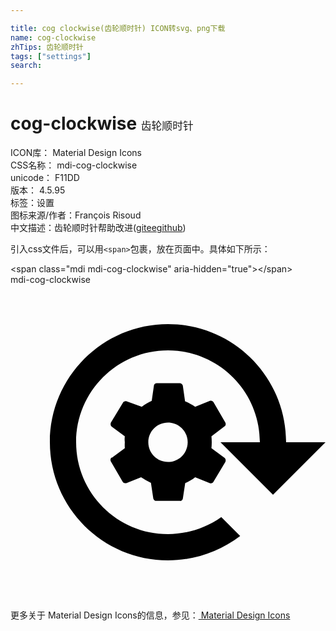 ```yaml
---

title: cog clockwise(齿轮顺时针) ICON转svg、png下载
name: cog-clockwise
zhTips: 齿轮顺时针
tags: ["settings"]
search: 

---
```


# cog-clockwise  <small style="font-size: 60%;font-weight: 100">齿轮顺时针</small>


<div class="detail-page">
<p>
<span>
ICON库：
<span class="badge-secondary badge">Material Design Icons</span> 
</span>
<br/>
<span>
CSS名称：
<span class="badge-secondary badge">mdi-cog-clockwise</span> 
</span>
<br/>
<span>
unicode：
<span class="badge-secondary badge">F11DD</span> 
<copy-btn content='F11DD' btn-title=""></copy-btn>
<copy-btn :content='String.fromCodePoint(parseInt("F11DD", 16))' btn-title="复制U"></copy-btn>
</span>
<br/>
<span>
版本：
<span class="badge-secondary badge">4.5.95</span> 
</span><br/><span>标签：<span class="badge-light badge"><router-link to="/tags/settings.html">设置</router-link></span></span>
<br/>
<span>图标来源/作者：<span class="badge-light badge">François Risoud</span></span> 
<br/>
<span class="zh-detail">中文描述：<span class="badge-primary badge">齿轮顺时针</span><span class="help-link"><span>帮助改进</span>(<a href="https://gitee.com/liuwave/icon-helper/edit/master/json/material/cog-clockwise.json" target="_blank" rel="noopener noreferrer">gitee</a><a href="https://github.com/liuwave/icon-helper/edit/master/json/material/cog-clockwise.json" target="_blank" rel="noopener noreferrer">github</a></span>)</span><br/>
</p>
</div>
<div class="alert alert-dark">
  <i class="mdi mdi-cog-clockwise mdi-48px"></i>
  <i class="mdi mdi-cog-clockwise mdi-36px"></i>
  <i class="mdi mdi-cog-clockwise mdi-24px"></i>
  <i class="mdi mdi-cog-clockwise mdi-18px"></i>
</div>
<div>
  <p>引入css文件后，可以用<code>&lt;span&gt;</code>包裹，放在页面中。具体如下所示：    
  </p>
  <div class="alert alert-primary" style="font-size: 14px">
    &lt;span class="mdi mdi-cog-clockwise" aria-hidden="true"&gt;&lt;/span&gt;
    <copy-btn content='<span class="mdi mdi-cog-clockwise" aria-hidden="true"></span>'></copy-btn>
  </div>
  <div class="alert alert-secondary">
    <i class="mdi mdi-cog-clockwise"
    style="font-size: 24px"
    aria-hidden="true"></i> mdi-cog-clockwise
    <copy-btn content="mdi-cog-clockwise" btn-title="复制图标名称"></copy-btn>
  </div>
</div>
<div id="svg" class="svg-wrap">
<svg xmlns="http://www.w3.org/2000/svg" viewBox="0 0 24 24"><path d="M12 3C7.03 3 3 7.03 3 12S7.03 21 12 21C14 21 15.92 20.34 17.5 19.14L16.06 17.7C14.87 18.54 13.45 19 12 19C8.13 19 5 15.87 5 12S8.13 5 12 5 19 8.13 19 12H16L20 16L24 12H21C21 7.03 16.97 3 12 3M7.71 13.16C7.62 13.23 7.59 13.35 7.64 13.45L8.54 15C8.6 15.12 8.72 15.12 8.82 15.12L9.95 14.67C10.19 14.83 10.44 14.97 10.7 15.09L10.88 16.28C10.9 16.39 11 16.47 11.1 16.47H12.9C13 16.5 13.11 16.41 13.13 16.3L13.31 15.12C13.58 15 13.84 14.85 14.07 14.67L15.19 15.12C15.3 15.16 15.42 15.11 15.47 15L16.37 13.5C16.42 13.38 16.39 13.26 16.31 13.19L15.31 12.45C15.34 12.15 15.34 11.85 15.31 11.55L16.31 10.79C16.4 10.72 16.42 10.61 16.37 10.5L15.47 8.95C15.41 8.85 15.3 8.81 15.19 8.85L14.07 9.3C13.83 9.13 13.57 9 13.3 8.88L13.13 7.69C13.11 7.58 13 7.5 12.9 7.5H11.14C11.04 7.5 10.95 7.57 10.93 7.67L10.76 8.85C10.5 8.97 10.23 9.12 10 9.3L8.85 8.88C8.74 8.84 8.61 8.89 8.56 9L7.65 10.5C7.6 10.62 7.63 10.74 7.71 10.81L8.71 11.55C8.69 11.7 8.69 11.85 8.71 12C8.7 12.15 8.7 12.3 8.71 12.45L7.71 13.19M12 13.5H12C11.16 13.5 10.5 12.82 10.5 12C10.5 11.17 11.17 10.5 12 10.5S13.5 11.17 13.5 12 12.83 13.5 12 13.5" /></svg>
</div>
<detail full-name='mdi-cog-clockwise'></detail>
    
<div><p>更多关于 Material Design Icons的信息，参见：<a target="_blank" href="https://iconhelper.cn/material.html"> Material Design Icons</a>
</p></div>
